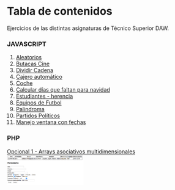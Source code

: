 # Tabla de contenidos
Ejercicios de las distintas asignaturas de Técnico Superior DAW.

### JAVASCRIPT
1. [Aleatorios](https://github.com/erabasco/javascript/tree/master/aleatorios)
2. [Butacas Cine](https://github.com/erabasco/javascript/tree/master/butacas)
3. [Dividir Cadena](https://github.com/erabasco/javascript/tree/master/cadena_mitad)
4. [Cajero automático](https://github.com/erabasco/javascript/tree/master/cajero)
5. [Coche](https://github.com/erabasco/javascript/tree/master/coches)
6. [Calcular días que faltan para navidad](https://github.com/erabasco/javascript/tree/master/dias_navidad)
7. [Estudiantes - herencia](https://github.com/erabasco/javascript/tree/master/estudiantes_herencia_classes)
8. [Equipos de Futbol](https://github.com/erabasco/javascript/tree/master/examen_equipos_futbol)
9. [Palindroma](https://github.com/erabasco/javascript/tree/master/palindroma)
10. [Partidos Políticos](https://github.com/erabasco/javascript/tree/master/partidos_politicos)
11. [Manejo ventana con fechas](https://github.com/erabasco/javascript/tree/master/ventana_fechas)


### PHP
[Opcional 1 - Arrays asociativos multidimensionales](https://github.com/erabasco/php/tree/master/Opcional%201%20-%20Arrays%20asociativos%20multidimensionales)
<img src="formulario1.png" width='200px'/>
